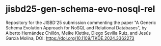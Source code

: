 # jisbd25-gen-schema-evo-nosql-rel
Repository for the JISBD'25 submission commenting the paper "A Generic Schema Evolution Approach for NoSQL and Relational Databases", by Alberto Hernández Chillón, Meike Klettke, Diego Sevilla Ruiz, and Jesús García Molina, DOI: https://doi.org/10.1109/TKDE.2024.3362273

